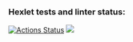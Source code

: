 ### Hexlet tests and linter status:
[![Actions Status](https://github.com/Kloym/python-project-49/actions/workflows/hexlet-check.yml/badge.svg)](https://github.com/Kloym/python-project-49/actions)
<a href="https://codeclimate.com/github/Kloym/python-project-49/maintainability"><img src="https://api.codeclimate.com/v1/badges/faa76675f3830e5c827a/maintainability" /></a>
